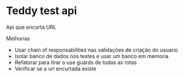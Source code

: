# Teddy test api

Api que encurta URL

Melhorias

* Usar chain of responsabilities nas validações de criação do usuario
* Isolar banco de dados nos testes e usar um banco em memoria
* Refatorar para tirar o use guards de todas as rotas
* Verificar se a url encurtada existe